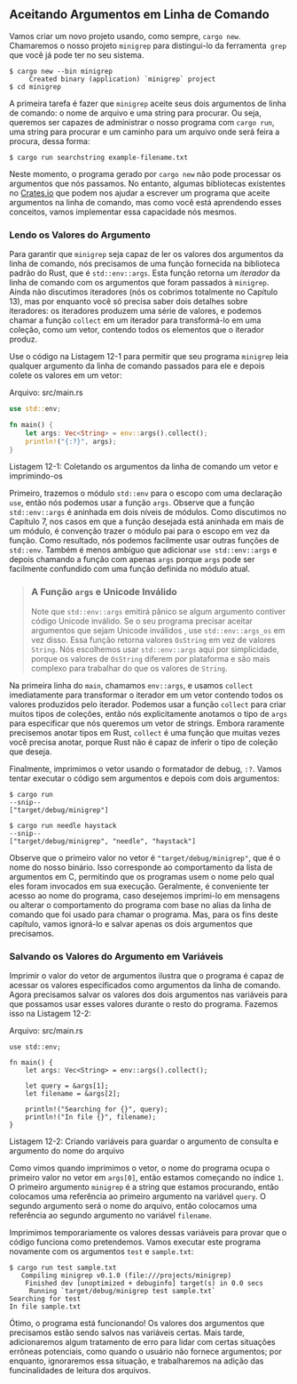 ## Aceitando Argumentos em Linha de Comando

Vamos criar um novo projeto usando, como sempre, `cargo new`. Chamaremos o nosso projeto
`minigrep` para distingui-lo da ferramenta` grep` que você já pode ter 
no seu sistema.

```text
$ cargo new --bin minigrep
     Created binary (application) `minigrep` project
$ cd minigrep
```

A primeira tarefa é fazer que `minigrep` aceite seus dois argumentos de linha de comando: o
nome de arquivo e uma string para procurar. Ou seja, queremos ser capazes de administrar o nosso
programa com `cargo run`, uma string para procurar e um caminho para um arquivo onde será feira a
procura, dessa forma:

```text
$ cargo run searchstring example-filename.txt
```

Neste momento, o programa gerado por `cargo new` não pode processar os argumentos que nós
passamos. No entanto, algumas bibliotecas existentes no [Crates.io](https://crates.io/)
que podem  nos ajudar a escrever um programa que aceite argumentos na linha de comando, mas
como você está aprendendo esses conceitos, vamos implementar essa capacidade
nós mesmos.

### Lendo os Valores do Argumento

Para garantir que `minigrep` seja capaz de ler os valores dos argumentos da linha de comando, nós
precisamos de uma função fornecida na biblioteca padrão do Rust, que é
`std::env::args`. Esta função retorna um *iterador* da linha de comando
com os argumentos que foram passados à `minigrep`. Ainda não discutimos iteradores
(nós os cobrimos totalmente no Capítulo 13), mas por enquanto você só precisa saber dois
detalhes sobre iteradores: os iteradores produzem uma série de valores, e podemos chamar
a função `collect` em um iterador para transformá-lo em uma coleção, como um
vetor, contendo todos os elementos que o iterador produz.

Use o código na Listagem 12-1 para permitir que seu programa `minigrep` leia qualquer
argumento da linha de comando passados para ele e depois colete os valores em um vetor:

<span class="filename">Arquivo: src/main.rs</span>

```rust
use std::env;

fn main() {
    let args: Vec<String> = env::args().collect();
    println!("{:?}", args);
}
```

<span class="caption">Listagem 12-1: Coletando os argumentos da linha de comando
um vetor e imprimindo-os</span>

Primeiro, trazemos o módulo `std::env` para o escopo com uma declaração `use`, então nós
podemos usar a função `args`. Observe que a função `std::env::args` é
aninhada em dois níveis de módulos. Como discutimos no Capítulo 7, nos casos em que
a função desejada está aninhada em mais de um módulo, é convenção
trazer o módulo pai para o escopo em vez da função. Como resultado, nós
podemos facilmente usar outras funções de `std::env`. Também é menos ambíguo que
adicionar `use std::env::args` e depois chamando a função com apenas `args`
porque `args` pode ser facilmente confundido com uma função definida no
módulo atual.

> ### A Função `args` e Unicode Inválido
>
> Note que `std::env::args` emitirá pânico se algum argumento contiver código
> Unicode inválido. Se o seu programa precisar aceitar argumentos que sejam 
> Unicode inválidos , use `std::env::args_os` em vez disso. Essa função retorna valores `OsString`
> em vez de valores `String`. Nós escolhemos usar `std::env::args` aqui
> por simplicidade, porque os valores de `OsString` diferem por plataforma e são mais
> complexo para trabalhar do que os valores de `String`.

Na primeira linha do `main`, chamamos `env::args`, e usamos `collect` imediatamente
para transformar o iterador em um vetor contendo todos os valores produzidos pelo
iterador. Podemos usar a função `collect` para criar muitos tipos de
coleções, então nós explicitamente anotamos o tipo de `args` para especificar que nós
queremos um vetor de strings. Embora raramente precisemos anotar tipos em
Rust, `collect` é uma função que muitas vezes você precisa anotar, porque Rust
não é capaz de inferir o tipo de coleção que deseja.

Finalmente, imprimimos o vetor usando o formatador de debug, `:?`. Vamos tentar executar
o código sem argumentos e depois com dois argumentos:

```text
$ cargo run
--snip--
["target/debug/minigrep"]

$ cargo run needle haystack
--snip--
["target/debug/minigrep", "needle", "haystack"]
```

Observe que o primeiro valor no vetor é `"target/debug/minigrep"`, que
é o nome do nosso binário. Isso corresponde ao comportamento da lista de argumentos em
C, permitindo que os programas usem o nome pelo qual eles foram invocados em sua execução.
Geralmente, é conveniente ter acesso ao nome do programa, caso desejemos imprimi-lo em mensagens ou 
alterar o comportamento do programa com base no alias da linha de comando que foi usado 
para chamar o programa. Mas, para os fins deste capítulo, vamos ignorá-lo e salvar apenas 
os dois argumentos que precisamos.

### Salvando os Valores do Argumento em Variáveis

Imprimir o valor do vetor de argumentos ilustra que o programa é
capaz de acessar os valores especificados como argumentos da linha de comando. Agora precisamos
salvar os valores dos dois argumentos nas variáveis para que possamos usar esses valores
durante o resto do programa. Fazemos isso na Listagem 12-2:

<span class="filename">Arquivo: src/main.rs</span>

```rust,should_panic
use std::env;

fn main() {
    let args: Vec<String> = env::args().collect();

    let query = &args[1];
    let filename = &args[2];

    println!("Searching for {}", query);
    println!("In file {}", filename);
}
```

<span class="caption">Listagem 12-2: Criando variáveis para guardar o argumento de consulta
e argumento do nome do arquivo</span>

Como vimos quando imprimimos o vetor, o nome do programa ocupa o primeiro
valor no vetor em `args[0]`, então estamos começando no índice `1`. O primeiro
argumento `minigrep` é a string que estamos procurando, então colocamos uma
referência ao primeiro argumento na variável `query`. O segundo argumento
será o nome do arquivo, então colocamos uma referência ao segundo argumento no
variável `filename`.

Imprimimos temporariamente os valores dessas variáveis para provar que o código funciona
como pretendemos. Vamos executar este programa novamente com os argumentos `test`
e `sample.txt`:

```text
$ cargo run test sample.txt
   Compiling minigrep v0.1.0 (file:///projects/minigrep)
    Finished dev [unoptimized + debuginfo] target(s) in 0.0 secs
     Running `target/debug/minigrep test sample.txt`
Searching for test
In file sample.txt
```

Ótimo, o programa está funcionando! Os valores dos argumentos que precisamos estão sendo
salvos nas variáveis certas. Mais tarde, adicionaremos algum tratamento de erro para lidar
com certas situações errôneas potenciais, como quando o usuário não fornece
argumentos; por enquanto, ignoraremos essa situação, e trabalharemos na adição das 
funcinalidades de leitura dos arquivos.